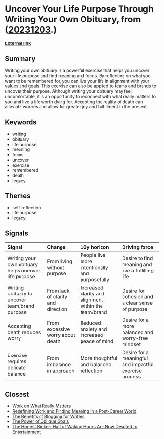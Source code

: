 # __Uncover Your Life Purpose Through Writing Your Own Obituary__, from ([20231203](https://kghosh.substack.com/p/20231203).)

__[External link](https://www.fearlessculture.design/blog-posts/write-obituary-exercise)__



## Summary

Writing your own obituary is a powerful exercise that helps you uncover your life purpose and find meaning and focus. By reflecting on what you want to be remembered for, you can live your life in alignment with your values and goals. This exercise can also be applied to teams and brands to uncover their purpose. Although writing your obituary may feel uncomfortable, it is an opportunity to reconnect with what really matters to you and live a life worth dying for. Accepting the reality of death can alleviate worries and allow for greater joy and fulfillment in the present.

## Keywords

* writing
* obituary
* life purpose
* meaning
* focus
* uncover
* exercise
* remembered
* death
* legacy

## Themes

* self-reflection
* life purpose
* legacy

## Signals

| Signal                                               | Change                             | 10y horizon                                           | Driving force                                          |
|:-----------------------------------------------------|:-----------------------------------|:------------------------------------------------------|:-------------------------------------------------------|
| Writing your own obituary helps uncover life purpose | From living without purpose        | People live more intentionally and purposefully       | Desire to find meaning and live a fulfilling life      |
| Writing obituary to uncover team/brand purpose       | From lack of clarity and direction | Increased clarity and alignment within the team/brand | Desire for cohesion and a clear sense of purpose       |
| Accepting death reduces worry                        | From excessive worry about death   | Reduced anxiety and increased peace of mind           | Desire for a more balanced and worry-free mindset      |
| Exercise requires delicate balance                   | From imbalance in approach         | More thoughtful and balanced reflection               | Desire for a meaningful and impactful exercise process |

## Closest

* [Work on What Really Matters](f3016876ef0373e664eea6b715a4e421)
* [Redefining Work and Finding Meaning in a Post-Career World](561aac9a4c6d3a468f1b8c9a141a8b76)
* [The Benefits of Blogging for Writers](6b3692a1d1a6c0c95fdf258204f85ebb)
* [The Power of Oblique Goals](8733778acc3402584c9653dbe872bf8c)
* [The Honest Broker: Half of Waking Hours Are Now Devoted to Entertainment](c5c2c794f1426e6e307a9df3f9ff61f6)